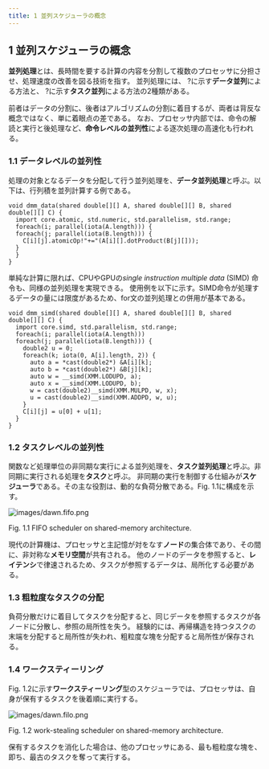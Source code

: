 ```yaml
---
title: 1 並列スケジューラの概念
---
```

## 1 並列スケジューラの概念

**並列処理**とは、長時間を要する計算の内容を分割して複数のプロセッサに分担させ、処理速度の改善を図る技術を指す。
並列処理には、 ?に示す**データ並列**による方法と、 ?に示す**タスク並列**による方法の2種類がある。



前者はデータの分割に、後者はアルゴリズムの分割に着目するが、両者は背反な概念ではなく、単に着眼点の差である。
なお、プロセッサ内部では、命令の解読と実行と後処理など、**命令レベルの並列性**による逐次処理の高速化も行われる。

### 1.1 データレベルの並列性

処理の対象となるデータを分配して行う並列処理を、**データ並列処理**と呼ぶ。以下は、行列積を並列計算する例である。

```dlang
void dmm_data(shared double[][] A, shared double[][] B, shared double[][] C) {
  import core.atomic, std.numeric, std.parallelism, std.range;
  foreach(i; parallel(iota(A.length))) {
  foreach(j; parallel(iota(B.length))) {
    C[i][j].atomicOp!"+="(A[i][].dotProduct(B[j][]));
  }
  }
}
```

単純な計算に限れば、CPUやGPUの*single instruction multiple data* (SIMD) 命令も、同様の並列処理を実現できる。
使用例を以下に示す。SIMD命令が処理するデータの量には限度があるため、for文の並列処理との併用が基本である。

```dlang
void dmm_simd(shared double[][] A, shared double[][] B, shared double[][] C) {
  import core.simd, std.parallelism, std.range;
  foreach(i; parallel(iota(A.length)))
  foreach(j; parallel(iota(B.length))) {
    double2 u = 0;
    foreach(k; iota(0, A[i].length, 2)) {
      auto a = *cast(double2*) &A[i][k];
      auto b = *cast(double2*) &B[j][k];
      auto w = __simd(XMM.LODUPD, a);
      auto x = __simd(XMM.LODUPD, b);
      w = cast(double2)__simd(XMM.MULPD, w, x);
      u = cast(double2)__simd(XMM.ADDPD, w, u);
    }
    C[i][j] = u[0] + u[1];
  }
}
```

### 1.2 タスクレベルの並列性

関数など処理単位の非同期な実行による並列処理を、**タスク並列処理**と呼ぶ。非同期に実行される処理を**タスク**と呼ぶ。
非同期の実行を制御する仕組みが**スケジューラ**である。その主な役割は、動的な負荷分散である。Fig. 1.1に構成を示す。

![images/dawn.fifo.png](/images/dusk/dawn.fifo.png)

Fig. 1.1 FIFO scheduler on shared-memory architecture.

現代の計算機は、プロセッサと主記憶が対をなす**ノード**の集合体であり、その間に、非対称な**メモリ空間**が共有される。
他のノードのデータを参照すると、**レイテンシ**で律速されるため、タスクが参照するデータは、局所化する必要がある。

### 1.3 粗粒度なタスクの分配

負荷分散だけに着目してタスクを分配すると、同じデータを参照するタスクが各ノードに分散し、参照の局所性を失う。
経験的には、再帰構造を持つタスクの末端を分配すると局所性が失われ、粗粒度な塊を分配すると局所性が保存される。

### 1.4 ワークスティーリング

Fig. 1.2に示す**ワークスティーリング**型のスケジューラでは、プロセッサは、自身が保有するタスクを後着順に実行する。

![images/dawn.filo.png](/images/dusk/dawn.filo.png)

Fig. 1.2 work-stealing scheduler on shared-memory architecture.

保有するタスクを消化した場合は、他のプロセッサにある、最も粗粒度な塊を、即ち、最古のタスクを奪って実行する。

